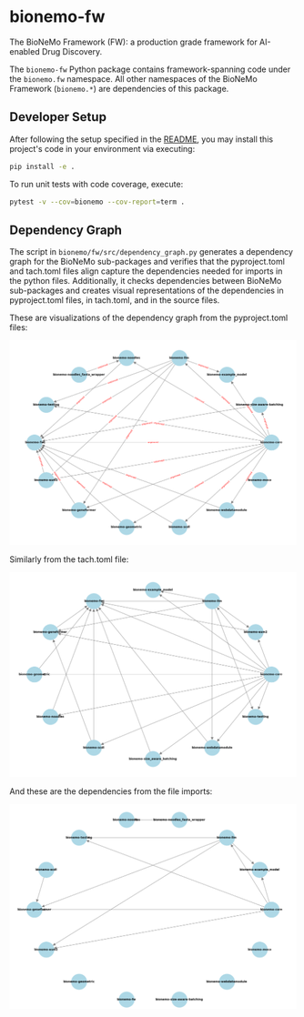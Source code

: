 # bionemo-fw

The BioNeMo Framework (FW): a production grade framework for AI-enabled Drug Discovery.

The `bionemo-fw` Python package contains framework-spanning code under the `bionemo.fw` namespace.
All other namespaces of the BioNeMo Framework (`bionemo.*`) are dependencies of this package.

## Developer Setup
After following the setup specified in the [README](https://github.com/NVIDIA/bionemo-framework/blob/main/README.md),
you may install this project's code in your environment via executing:
```bash
pip install -e .
```

To run unit tests with code coverage, execute:
```bash
pytest -v --cov=bionemo --cov-report=term .
```

## Dependency Graph

The script in `bionemo/fw/src/dependency_graph.py` generates a dependency graph for the BioNeMo sub-packages and verifies that the pyproject.toml and tach.toml files align capture the dependencies needed for imports in the python files. Additionally, it checks dependencies between BioNeMo sub-packages and creates visual representations of the dependencies in pyproject.toml files, in tach.toml, and in the source files.

These are visualizations of the dependency graph from the pyproject.toml files:

<img src="images/dependency_graph_pyproject.png" alt="Dependency Graph" width="600">


Similarly from the tach.toml file:

<img src="images/dependency_graph_tach.png" alt="Dependency Graph" width="600">


And these are the dependencies from the file imports:

<img src="images/dependency_file_imports.png" alt="Dependency Graph" width="600">
